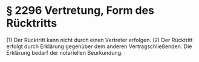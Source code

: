 # § 2296 Vertretung, Form des Rücktritts
(1) Der Rücktritt kann nicht durch einen Vertreter erfolgen.
(2) Der Rücktritt erfolgt durch Erklärung gegenüber dem anderen Vertragschließenden. Die Erklärung bedarf der notariellen Beurkundung.